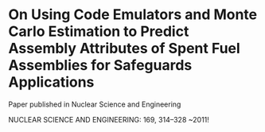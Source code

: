 # On Using Code Emulators and Monte Carlo Estimation to Predict Assembly Attributes of Spent Fuel Assemblies for Safeguards Applications
Paper published in Nuclear Science and Engineering

NUCLEAR SCIENCE AND ENGINEERING: 169, 314–328 ~2011!
